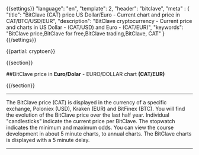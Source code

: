 {{settings}}
  "language": "en",
  "template": 2,
  "header": "bitclave",
  "meta" : {
    "title": "BitClave (CAT) price US Dollar/Euro - Current chart and price in CAT/BTC/USD/EUR",
    "description": "BitClave cryptocurrency - Current price and charts in US Dollar - (CAT/USD) and Euro - (CAT/EUR)",
    "keywords": "BitClave price,BitClave for free,BitClave trading,BitClave, CAT"
  }
{{/settings}}

{{partial: cryptoen}}


{{section}}

##BitClave price in **Euro/Dolar** - EURO/DOLLAR chart **(CAT/EUR)**

<!-- TradingView Widget BEGIN -->
<script type="text/javascript">
baseUrl = "https://widgets.cryptocompare.com/";
var scripts = document.getElementsByTagName("script");
var embedder = scripts[ scripts.length - 1 ];
(function (){
var appName = encodeURIComponent(window.location.hostname);
if(appName==""){appName="local";}
var s = document.createElement("script");
s.type = "text/javascript";
s.async = true;
var theUrl = baseUrl+'serve/v3/coin/chart?fsym=CAT&tsyms=USD,EUR,BTC';
s.src = theUrl + ( theUrl.indexOf("?") >= 0 ? "&" : "?") + "app=" + appName;
embedder.parentNode.appendChild(s);
})();
</script>
<!-- TradingView Widget END -->

{{/section}}

- - -
The BitClave price (CAT) is displayed in the currency of a specific exchange, Poloniex (USD),  Kraken (EUR) and BitFinex (BTC). You will find the evolution of the BitClave price over the last half year. Individual "candlesticks" indicate the current price per BitClave. The stopwatch indicates the minimum and maximum odds. You can view the course development in about 5 minute charts, to annual charts. The BitClave charts is displayed with a 5 minute delay.
- - -





